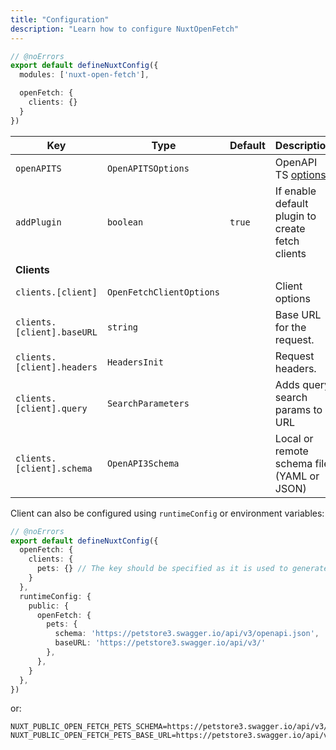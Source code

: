 ```yaml
---
title: "Configuration"
description: "Learn how to configure NuxtOpenFetch"
---
```


```ts twoslash [nuxt.config.ts]
// @noErrors
export default defineNuxtConfig({
  modules: ['nuxt-open-fetch'],

  openFetch: {
    clients: {}
  }
})
```

| **Key**                      | **Type**   | **Default**           | **Description**                                                                                      |
| ---------------------------- | ---------- | --------------------- | ---------------------------------------------------------------------------------------------------- |
| `openAPITS`                  | `OpenAPITSOptions`   |                  | OpenAPI TS [options](https://openapi-ts.pages.dev/node/#options)                                |
| `addPlugin`                  | `boolean`   |      `true`            | If enable default plugin to create fetch clients                                                   |
| **Clients**                  |            |                       |                                                                                                      |
| `clients.[client]`           | `OpenFetchClientOptions`   |                       | Client options                                                             |
| `clients.[client].baseURL`      | `string`   |       | Base URL for the request.      |
| `clients.[client].headers`      | `HeadersInit`   |       | Request headers.    |
| `clients.[client].query`      | `SearchParameters`   |       | Adds query search params to URL   |
| `clients.[client].schema`     | `OpenAPI3Schema`   |                       | Local or remote schema file (YAML or JSON)                                                  |

Client can also be configured using `runtimeConfig` or environment variables:

```ts twoslash [nuxt.config.ts]
// @noErrors
export default defineNuxtConfig({
  openFetch: {
    clients: {
      pets: {} // The key should be specified as it is used to generate the client
    }
  },
  runtimeConfig: {
    public: {
      openFetch: {
        pets: {
          schema: 'https://petstore3.swagger.io/api/v3/openapi.json',
          baseURL: 'https://petstore3.swagger.io/api/v3/'
        },
      },
    }
  },
})
```
or:
```dotenv [.env]
NUXT_PUBLIC_OPEN_FETCH_PETS_SCHEMA=https://petstore3.swagger.io/api/v3/openapi.json
NUXT_PUBLIC_OPEN_FETCH_PETS_BASE_URL=https://petstore3.swagger.io/api/v3/
```
